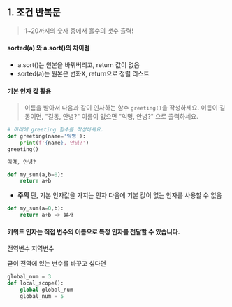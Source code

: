 ## 1. 조건 반복문

> 1~20까지의 숫자 중에서 홀수의 갯수 출력!



#### sorted(a) 와 a.sort()의 차이점

- a.sort()는 원본을 바꿔버리고, return 값이 없음
- sorted(a)는 원본은 변화X, return으로 정렬 리스트



#### 기본 인자 값 활용

> 이름을 받아서 다음과 같이 인사하는 함수 `greeting()`을 작성하세요. 이름이 길동이면, "길동, 안녕?" 이름이 없으면 "익명, 안녕?" 으로 출력하세요.

```python
# 아래에 greeting 함수를 작성하세요.
def greeting(name='익명'):
    print(f'{name}, 안녕?')
greeting()

익멱, 안녕?
```



```python
def my_sum(a,b=0):
    return a+b
```



* **주의** 단, 기본 인자값을 가지는 인자 다음에 기본 값이 없는 인자를 사용할 수 없음

```python
def my_sum(a=0,b):
    return a+b => 불가
```



#### 키워드 인자는 직접 변수의 이름으로 특정 인자를 전달할 수 있습니다.



전역변수 지역변수

굳이 전역에 있는 변수를 바꾸고 싶다면

```python
global_num = 3
def local_scope():
    global global_num
    global_num = 5
```

